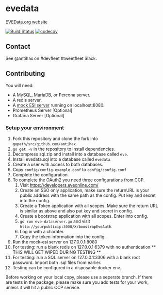 # evedata

[EVEData.org website](https://www.evedata.org)

[![Build Status](https://travis-ci.org/antihax/evedata.svg?branch=master)](https://travis-ci.org/antihax/evedata)
[![codecov](https://codecov.io/gh/antihax/evedata/branch/master/graph/badge.svg)](https://codecov.io/gh/antihax/evedata)

## Contact
See @antihax on #devfleet #tweetfleet Slack.

## Contributing

You will need:

- A MySQL, MariaDB, or Percona server.
- A redis server.
- A [mock ESI server](https://github.com/antihax/mock-esi) running on localhost:8080.
- Prometheus Server [Optional]
- Grafana Server [Optional]

### Setup your environment

1. Fork this repository and clone the fork into `gopath/src/github.com/antihax`.
2. `go get -v` in the repository to install dependencies.
3. Decompress sql.zip and install into a database called `eve`.
4. Install evedata.sql into a database called `evedata`.
5. Create a user with access to both databases.
6. Copy `config/config-example.conf` to `config/config.conf`
7. Complete the configuration.
8. To complete the OAuth2 you need three configurations from CCP.
    1. Visit https://developers.eveonline.com/
    2. Create an SSO only application, make sure the returnURL is your public address with the same path as the config. Put key and secret into the config.
    3. Create a Token application with all scopes. Make sure the return URL is similar as above and also put key and secret in config.
    4. Create a bootstrap application with all scopes. Enter into config.
    5. `go run eve-dataserver.go` and visit `http://yourpublicip:3000/X/boostrapEveAuth`.
    6. Log in with a charater.
    7. Copy the token information into the config.
9. Run the mock-esi server on 127.0.0.1:8080
10. For testing: run a blank redis on 127.0.0.1:6379 with no authentication ** THIS WILL GET WIPED DURING TESTING **
11. For testing: run a SQL server on 127.0.0.1:3306 with a blank root password. Import both .sql files from earlier.
12. Testing can be configured in a disposable docker env.

Before working on your local copy, please use a seperate branch.
If there are tests in the package, please make sure you add tests for your work, unless it will hit a public CCP service.